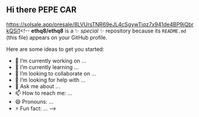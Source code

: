 ## Hi there  PEPE CAR 

https://solsale.app/presale/8LVUrsTNR69eJL4cSgywTjqz7x941de4BP9jQbrkQSj1<!--
**ethq8/ethq8** is a ✨ _special_ ✨ repository because its `README.md` (this file) appears on your GitHub profile.

Here are some ideas to get you started:

- 🔭 I’m currently working on ...
- 🌱 I’m currently learning ...
- 👯 I’m looking to collaborate on ...
- 🤔 I’m looking for help with ...
- 💬 Ask me about ...
- 📫 How to reach me: ...
- 😄 Pronouns: ...
- ⚡ Fun fact: ...
-->

